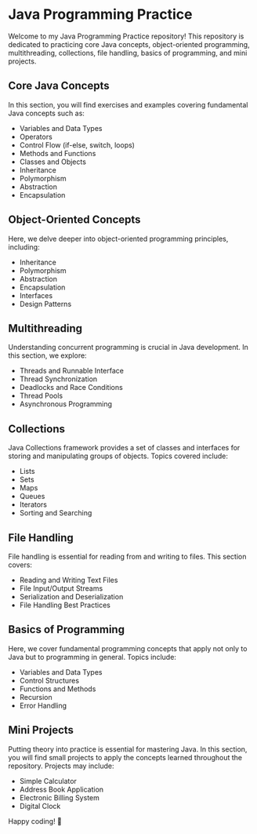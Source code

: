 # Java Programming Practice

Welcome to my Java Programming Practice repository! This repository is dedicated to practicing core Java concepts, object-oriented programming, multithreading, collections, file handling, basics of programming, and mini projects.

## Core Java Concepts

In this section, you will find exercises and examples covering fundamental Java concepts such as:

- Variables and Data Types
- Operators
- Control Flow (if-else, switch, loops)
- Methods and Functions
- Classes and Objects
- Inheritance
- Polymorphism
- Abstraction
- Encapsulation

## Object-Oriented Concepts

Here, we delve deeper into object-oriented programming principles, including:

- Inheritance
- Polymorphism
- Abstraction
- Encapsulation
- Interfaces
- Design Patterns

## Multithreading

Understanding concurrent programming is crucial in Java development. In this section, we explore:

- Threads and Runnable Interface
- Thread Synchronization
- Deadlocks and Race Conditions
- Thread Pools
- Asynchronous Programming

## Collections

Java Collections framework provides a set of classes and interfaces for storing and manipulating groups of objects. Topics covered include:

- Lists
- Sets
- Maps
- Queues
- Iterators
- Sorting and Searching

## File Handling

File handling is essential for reading from and writing to files. This section covers:

- Reading and Writing Text Files
- File Input/Output Streams
- Serialization and Deserialization
- File Handling Best Practices

## Basics of Programming

Here, we cover fundamental programming concepts that apply not only to Java but to programming in general. Topics include:

- Variables and Data Types
- Control Structures
- Functions and Methods
- Recursion
- Error Handling

## Mini Projects

Putting theory into practice is essential for mastering Java. In this section, you will find small projects to apply the concepts learned throughout the repository. Projects may include:

- Simple Calculator
- Address Book Application
- Electronic Billing System
- Digital Clock
  
Happy coding! 🚀
